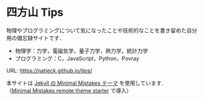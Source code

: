 # 四方山 Tips

物理やプログラミングについて気になったことや技術的なことを書き留めた自分用の備忘録サイトです．

- 物理学：力学，電磁気学，量子力学，熱力学，統計力学
- プログラミング：C，JavaScript，Python，Povray

URL: https://natieck.github.io/tips/

本サイトは [Jekyll の Minimal Mistakes テーマ](https://github.com/mmistakes/minimal-mistakes) を使用しています.  
（[Minimal Mistakes remote theme starter](https://github.com/mmistakes/mm-github-pages-starter) で導入）
